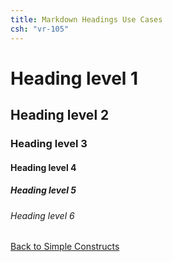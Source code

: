 ```yaml
---
title: Markdown Headings Use Cases
csh: "vr-105"
---
```


# Heading level 1

## Heading level 2

### Heading level 3

#### Heading level 4

##### Heading level 5

###### Heading level 6

[Back to Simple Constructs](../SimpleConstructs.md)